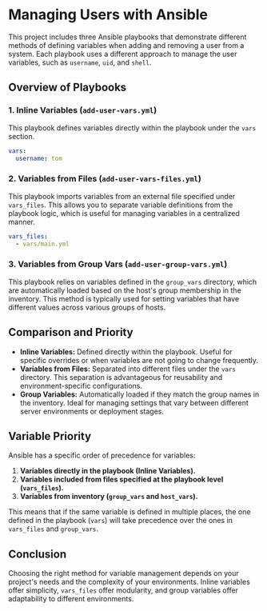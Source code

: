 
# Managing Users with Ansible

This project includes three Ansible playbooks that demonstrate different methods of defining variables when adding and removing a user from a system. Each playbook uses a different approach to manage the user variables, such as `username`, `uid`, and `shell`.

## Overview of Playbooks

### 1. Inline Variables (`add-user-vars.yml`)

This playbook defines variables directly within the playbook under the `vars` section.

```yaml
vars:
  username: tom
```

### 2. Variables from Files (`add-user-vars-files.yml`)

This playbook imports variables from an external file specified under `vars_files`. This allows you to separate variable definitions from the playbook logic, which is useful for managing variables in a centralized manner.

```yaml
vars_files:
  - vars/main.yml
```

### 3. Variables from Group Vars (`add-user-group-vars.yml`)

This playbook relies on variables defined in the `group_vars` directory, which are automatically loaded based on the host's group membership in the inventory. This method is typically used for setting variables that have different values across various groups of hosts.

## Comparison and Priority

- **Inline Variables:** Defined directly within the playbook. Useful for specific overrides or when variables are not going to change frequently.
- **Variables from Files:** Separated into different files under the `vars` directory. This separation is advantageous for reusability and environment-specific configurations.
- **Group Variables:** Automatically loaded if they match the group names in the inventory. Ideal for managing settings that vary between different server environments or deployment stages.

## Variable Priority

Ansible has a specific order of precedence for variables:

1. **Variables directly in the playbook (Inline Variables).**
2. **Variables included from files specified at the playbook level (`vars_files`).**
3. **Variables from inventory (`group_vars` and `host_vars`).**

This means that if the same variable is defined in multiple places, the one defined in the playbook (`vars`) will take precedence over the ones in `vars_files` and `group_vars`.

## Conclusion

Choosing the right method for variable management depends on your project's needs and the complexity of your environments. Inline variables offer simplicity, `vars_files` offer modularity, and group variables offer adaptability to different environments.

